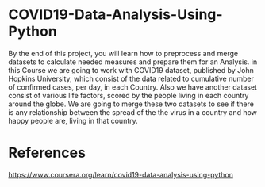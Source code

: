 # COVID19-Data-Analysis-Using-Python 
By the end of this project, you will learn how to preprocess and merge datasets to calculate needed measures and prepare them for an Analysis. in this Course we are going to work with COVID19 dataset, published by John Hopkins University, which consist of the data related to cumulative number of confirmed cases, per day, in each Country. Also we have another dataset consist of various life factors, scored by the people living in each country around the globe. We are going to merge these two datasets to see if there is any relationship between the spread of the the virus in a country and how happy people are, living in that country.

# References
https://www.coursera.org/learn/covid19-data-analysis-using-python
